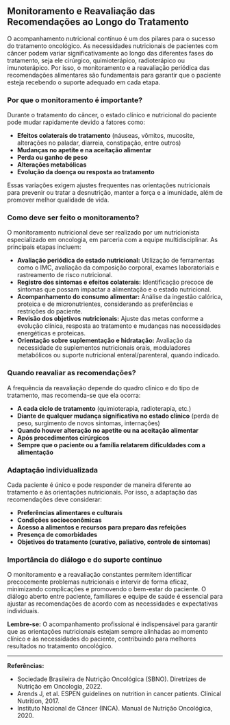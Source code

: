 
## Monitoramento e Reavaliação das Recomendações ao Longo do Tratamento

O acompanhamento nutricional contínuo é um dos pilares para o sucesso do tratamento oncológico. As necessidades nutricionais de pacientes com câncer podem variar significativamente ao longo das diferentes fases do tratamento, seja ele cirúrgico, quimioterápico, radioterápico ou imunoterápico. Por isso, o monitoramento e a reavaliação periódica das recomendações alimentares são fundamentais para garantir que o paciente esteja recebendo o suporte adequado em cada etapa.

### Por que o monitoramento é importante?

Durante o tratamento do câncer, o estado clínico e nutricional do paciente pode mudar rapidamente devido a fatores como:

- **Efeitos colaterais do tratamento** (náuseas, vômitos, mucosite, alterações no paladar, diarreia, constipação, entre outros)
- **Mudanças no apetite e na aceitação alimentar**
- **Perda ou ganho de peso**
- **Alterações metabólicas**
- **Evolução da doença ou resposta ao tratamento**

Essas variações exigem ajustes frequentes nas orientações nutricionais para prevenir ou tratar a desnutrição, manter a força e a imunidade, além de promover melhor qualidade de vida.

### Como deve ser feito o monitoramento?

O monitoramento nutricional deve ser realizado por um nutricionista especializado em oncologia, em parceria com a equipe multidisciplinar. As principais etapas incluem:

- **Avaliação periódica do estado nutricional:** Utilização de ferramentas como o IMC, avaliação da composição corporal, exames laboratoriais e rastreamento de risco nutricional.
- **Registro dos sintomas e efeitos colaterais:** Identificação precoce de sintomas que possam impactar a alimentação e o estado nutricional.
- **Acompanhamento do consumo alimentar:** Análise da ingestão calórica, proteica e de micronutrientes, considerando as preferências e restrições do paciente.
- **Revisão dos objetivos nutricionais:** Ajuste das metas conforme a evolução clínica, resposta ao tratamento e mudanças nas necessidades energéticas e proteicas.
- **Orientação sobre suplementação e hidratação:** Avaliação da necessidade de suplementos nutricionais orais, moduladores metabólicos ou suporte nutricional enteral/parenteral, quando indicado.

### Quando reavaliar as recomendações?

A frequência da reavaliação depende do quadro clínico e do tipo de tratamento, mas recomenda-se que ela ocorra:

- **A cada ciclo de tratamento** (quimioterapia, radioterapia, etc.)
- **Diante de qualquer mudança significativa no estado clínico** (perda de peso, surgimento de novos sintomas, internações)
- **Quando houver alteração no apetite ou na aceitação alimentar**
- **Após procedimentos cirúrgicos**
- **Sempre que o paciente ou a família relatarem dificuldades com a alimentação**

### Adaptação individualizada

Cada paciente é único e pode responder de maneira diferente ao tratamento e às orientações nutricionais. Por isso, a adaptação das recomendações deve considerar:

- **Preferências alimentares e culturais**
- **Condições socioeconômicas**
- **Acesso a alimentos e recursos para preparo das refeições**
- **Presença de comorbidades**
- **Objetivos do tratamento (curativo, paliativo, controle de sintomas)**

### Importância do diálogo e do suporte contínuo

O monitoramento e a reavaliação constantes permitem identificar precocemente problemas nutricionais e intervir de forma eficaz, minimizando complicações e promovendo o bem-estar do paciente. O diálogo aberto entre paciente, familiares e equipe de saúde é essencial para ajustar as recomendações de acordo com as necessidades e expectativas individuais.

**Lembre-se:** O acompanhamento profissional é indispensável para garantir que as orientações nutricionais estejam sempre alinhadas ao momento clínico e às necessidades do paciente, contribuindo para melhores resultados no tratamento oncológico.

---
**Referências:**
- Sociedade Brasileira de Nutrição Oncológica (SBNO). Diretrizes de Nutrição em Oncologia, 2022.
- Arends J, et al. ESPEN guidelines on nutrition in cancer patients. Clinical Nutrition, 2017.
- Instituto Nacional de Câncer (INCA). Manual de Nutrição Oncológica, 2020.
```
